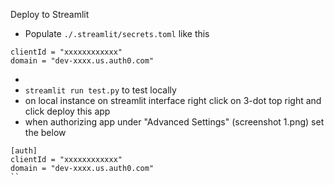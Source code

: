 Deploy to Streamlit
- Populate `./.streamlit/secrets.toml` like this

```
clientId = "xxxxxxxxxxxx"
domain = "dev-xxxx.us.auth0.com"
```
- 
- `streamlit run test.py` to test locally
- on local instance on streamlit interface right click on 3-dot top right and click deploy this app
- when authorizing app under "Advanced Settings" (screenshot 1.png) set the below

```
[auth]
clientId = "xxxxxxxxxxxx"
domain = "dev-xxxx.us.auth0.com"
``

